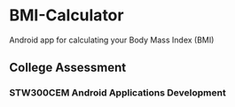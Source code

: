 # BMI-Calculator
Android app for calculating your Body Mass Index (BMI)

## College Assessment
### STW300CEM Android Applications Development
